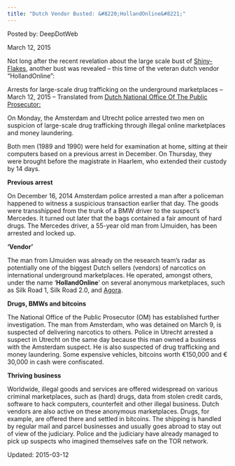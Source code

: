 ```yaml
---
title: "Dutch Vendor Busted: &#8220;HollandOnline&#8221;"
---
```


Posted by: DeepDotWeb 

<span>March 12, 2015</span>

<p>Not long after the recent revelation about the large scale bust of <a href="https://gir.pub/deepdotweb/2015/03/12/shiny-flakes-bust-38-houses-raided/" target="_blank">Shiny-Flakes</a>, another bust was revealed &#8211; this time of the veteran dutch vendor &#8220;HollandOnline&#8221;:</p>
<p>Arrests for large-scale drug trafficking on the underground marketplaces &#8211; March 12, 2015 – Translated from <a href="https://www.om.nl/actueel/nieuwsberichten/@88570/aanhoudingen/" target="_blank">Dutch National Office Of The Public Prosecutor:</a></p>
<p>On Monday, the Amsterdam and Utrecht police arrested two men on suspicion of large-scale drug trafficking through illegal online marketplaces and money laundering.</p>
<p>Both men (1989 and 1990) were held for examination at home, sitting at their computers based on a previous arrest in December. On Thursday, they were brought before the magistrate in Haarlem, who extended their custody by 14 days.</p>
<p><strong>Previous arrest</strong></p>
<p>On December 16, 2014 Amsterdam police arrested a man after a policeman happened to witness a suspicious transaction earlier that day. The goods were transshipped from the trunk of a BMW driver to the suspect’s Mercedes. It turned out later that the bags contained a fair amount of hard drugs. The Mercedes driver, a 55-year old man from IJmuiden, has been arrested and locked up.</p>
<p><strong>&#8216;Vendor&#8217;</strong></p>
<p>The man from IJmuiden was already on the research team’s radar as potentially one of the biggest Dutch sellers (vendors) of narcotics on international underground marketplaces. He operated, amongst others, under the name ‘<strong>HollandOnline</strong>’ on several anonymous marketplaces, such as Silk Road 1, Silk Road 2.0, and <a href="#">Agora</a>.</p>
<p><strong>Drugs, BMWs and bitcoins</strong></p>
<p>The National Office of the Public Prosecutor (OM) has established further investigation. The man from Amsterdam, who was detained on March 9, is suspected of delivering narcotics to others. Police in Utrecht arrested a suspect in Utrecht on the same day because this man owned a business with the Amsterdam suspect. He is also suspected of drug trafficking and money laundering. Some expensive vehicles, bitcoins worth €150,000 and € 30,000 in cash were confiscated.</p>
<p><strong>Thriving business</strong></p>
<p>Worldwide, illegal goods and services are offered widespread on various criminal marketplaces, such as (hard) drugs, data from stolen credit cards, software to hack computers, counterfeit and other illegal business. Dutch vendors are also active on these anonymous marketplaces. Drugs, for example, are offered there and settled in bitcoins. The shipping is handled by regular mail and parcel businesses and usually goes abroad to stay out of view of the judiciary. Police and the judiciary have already managed to pick up suspects who imagined themselves safe on the TOR network.</p>

Updated: 2015-03-12